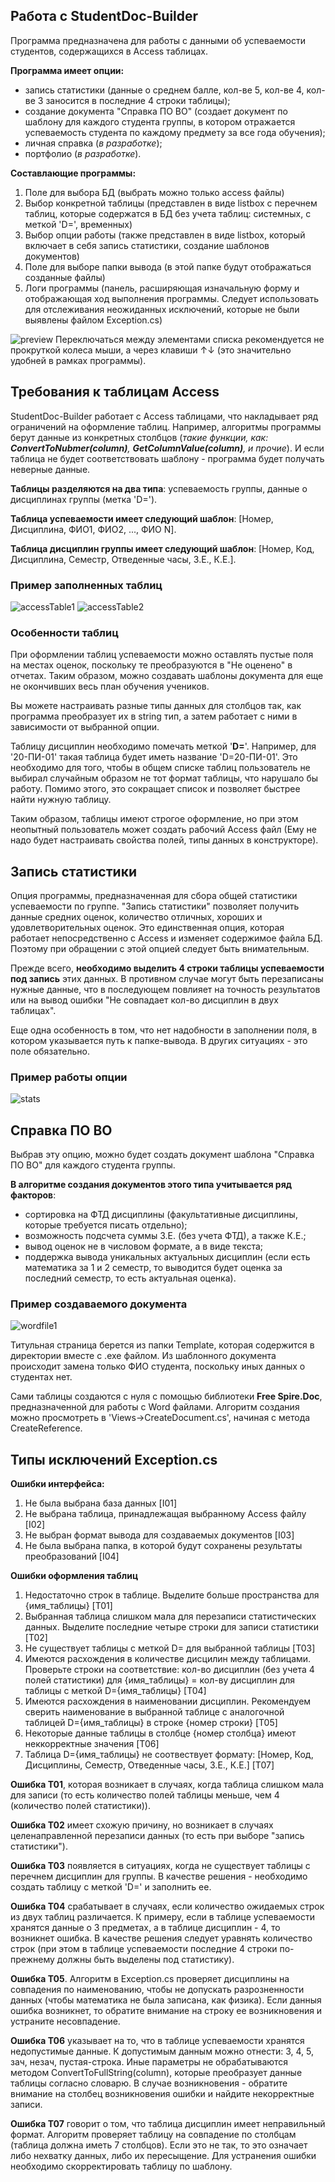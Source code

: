 ## Работа с StudentDoc-Builder

Программа предназначена для работы с данными об успеваемости студентов, содержащихся в Access таблицах.

**Программа имеет опции:**
- запись статистики (данные о среднем балле, кол-ве 5, кол-ве 4, кол-ве 3 заносится в последние 4 строки таблицы);
- создание документа "Справка ПО ВО" (создает документ по шаблону для каждого студента группы, в котором отражается успеваемость студента по каждому предмету за все года обучения);
- личная справка (_в разработке_);
- портфолио (_в разработке_).

**Составлающие программы:**
1) Поле для выбора БД (выбрать можно только access файлы)
2) Выбор конкретной таблицы (представлен в виде listbox с перечнем таблиц, которые содержатся в БД без учета таблиц: системных, с меткой 'D=', временных)
3) Выбор опции работы (также представлен в виде listbox, который включает в себя запись статистики, создание шаблонов документов)
4) Поле для выборе папки вывода (в этой папке будут отображаться созданные файлы)
5) Логи программы (панель, расширяющая изначальную форму и отображающая ход выполнения программы. Следует использовать для отслеживания неожиданных исключений, которые не были выявлены файлом Exception.cs)

![preview](https://github.com/user-attachments/assets/313bba18-ade0-4f23-a12d-322b153cd3be)
Переключаться между элементами списка рекомендуется не прокруткой колеса мыши, а через клавиши ↑↓ (это значительно удобней в рамках программы).

## Требования к таблицам Access

StudentDoc-Builder работает с Access таблицами, что накладывает ряд ограничений на оформление таблиц. Например, алгоритмы программы берут данные из конкретных столбцов
(_такие функции, как: **ConvertToNubmer(column)**, **GetColumnValue(column)**, и прочие_). И если таблица не будет соответствовать шаблону - программа будет получать неверные данные.

**Таблицы разделяются на два типа**: успеваемость группы, данные о дисциплинах группы (метка 'D=').

**Таблица успеваемости имеет следующий шаблон**: [Номер, Дисциплина, ФИО1, ФИО2, ..., ФИО N].

**Таблица дисциплин группы имеет следующий шаблон**: [Номер, Код, Дисциплина, Семестр, Отведенные часы, З.Е., К.Е.].

### Пример заполненных таблиц
![accessTable1](https://github.com/user-attachments/assets/d0171488-ea71-4d96-8a45-e7005dd8209f)
![accessTable2](https://github.com/user-attachments/assets/105688eb-1511-48e7-ba50-b3da377b865f)

### Особенности таблиц

При оформлении таблиц успеваемости можно оставлять пустые поля на местах оценок, поскольку те преобразуются в "Не оценено" в отчетах. Таким образом, можно создавать шаблоны документа
для еще не окончивших весь план обучения учеников.

Вы можете настраивать разные типы данных для столбцов так, как программа преобразует их в string тип, а затем работает с ними в зависимости от выбранной опции.

Таблицу дисциплин необходимо помечать меткой '**D=**'. Например, для '20-ПИ-01' такая таблица будет иметь название 'D=20-ПИ-01'. Это необходимо для того, чтобы в общем списке таблиц пользователь не выбирал
случайным образом не тот формат таблицы, что нарушало бы работу. Помимо этого, это сокращает список и позволяет быстрее найти нужную таблицу.

Таким образом, таблицы имеют строгое оформление, но при этом неопытный пользователь может создать рабочий Access файл (Ему не надо будет настраивать свойства полей, типы данных в конструкторе).

## Запись статистики

Опция программы, предназначенная для сбора общей статистики успеваемости по группе. "Запись статистики" позволяет получить данные средних оценок, количество отличных, хороших и удовлетворительных оценок.
Это единственная опция, которая работает непосредственно с Access и изменяет содержимое файла БД. Поэтому при обращении с этой опцией следует быть внимательным.

Прежде всего, **необходимо выделить 4 строки таблицы успеваемости под запись** этих данных. В противном случае могут быть перезаписаны нужные данные, что в последующем повлияет на точность результатов или
на вывод ошибки "Не совпадает кол-во дисциплин в двух таблицах".

Еще одна особенность в том, что нет надобности в заполнении поля, в котором указывается путь к папке-вывода. В других ситуациях - это поле обязательно.

### Пример работы опции
![stats](https://github.com/user-attachments/assets/22681866-3c0f-4f39-bf64-16fe913a0cd0)

## Справка ПО ВО

Выбрав эту опцию, можно будет создать документ шаблона "Справка ПО ВО" для каждого студента группы.

**В алгоритме создания документов этого типа учитывается ряд факторов**:
- сортировка на ФТД дисциплины (факультативные дисциплины, которые требуется писать отдельно);
- возможность подсчета суммы З.Е. (без учета ФТД), а также К.Е.;
- вывод оценок не в числовом формате, а в виде текста;
- поддержка вывода уникальных актуальных дисциплин (если есть математика за 1 и 2 семестр, то выводится будет оценка за последний семестр, то есть актуальная оценка).

### Пример создаваемого документа
![wordfile1](https://github.com/user-attachments/assets/f4ef2d24-a1b1-4c36-a080-b01765ce7f13)

Титульная страница берется из папки Template, которая содержится в директории вместе с .exe файлом. Из шаблонного документа происходит замена только ФИО студента, поскольку иных данных о студентах нет.

Сами таблицы создаются с нуля с помощью библиотеки **Free Spire.Doc**, предназначенной для работы с Word файлами.
Алгоритм создания можно просмотреть в 'Views->CreateDocument.cs', начиная с метода CreateReference.

## Типы исключений Exception.cs

**Ошибки интерфейса:**
1) Не была выбрана база данных [I01]
2) Не выбрана таблица, принадлежащая выбранному Access файлу [I02]
3) Не выбран формат вывода для создаваемых документов [I03]
4) Не была выбрана папка, в которой будут сохранены результаты преобразований [I04]

**Ошибки оформления таблиц**
1) Недостаточно строк в таблице. Выделите больше пространства для {имя_таблицы} [T01]
2) Выбранная таблица слишком мала для перезаписи статистических данных. Выделите последние четыре строки для записи статистики [T02]
3) Не существует таблицы с меткой D= для выбранной таблицы [T03]
4) Имеются расхождения в количестве дисцилин между таблицами. Проверьте строки на соответствие: кол-во дисциплин (без учета 4 полей статистики) для {имя_таблицы} = кол-ву дисциплин для таблицы с меткой D={имя_таблицы} [T04]
5) Имеются расхождения в наименовании дисциплин. Рекомендуем сверить наименование в выбранной таблице с аналогочной таблицей D={имя_таблицы} в строке {номер строки} [T05]
6) Некоторые данные таблицы в столбце {номер столбца} имеют неккорректные значения [T06]
7) Таблица D={имя_таблицы} не соотвествует формату: [Номер, Код, Дисциплины, Семестр, Отведенные часы, З.Е., К.Е.] [T07]

**Ошибка T01**, которая возникает в случаях, когда таблица слишком мала для записи (то есть количество полей таблицы меньше, чем 4 (количество полей статистики)).

**Ошибка T02** имеет схожую причину, но возникает в случаях целенаправленной перезаписи данных (то есть при выборе "запись статистики").

**Ошибка T03** появляется в ситуациях, когда не существует таблицы с перечнем дисциплин для группы. В качестве решения - необходимо создать таблицу с меткой 'D=' и заполнить ее.

**Ошибка T04** срабатывает в случаях, если количество ожидаемых строк из двух таблиц различается. К примеру, если в таблице успеваемости хранятся данные о 3 предметах, а в таблице дисциплин - 4, то возникнет ошибка.
В качестве решения следует уравнять количество строк (при этом в таблице успеваемости последние 4 строки по-прежнему должны быть выделены под статистику).

**Ошибка T05**. Алгоритм в Exception.cs проверяет дисциплины на совпадения по наименованию, чтобы не допускать разрозненности данных (чтобы математика не была записана, как физика). Если данныя ошибка возникнет,
то обратите внимание на строку ее возникновения и устраните несовпадение.

**Ошибка T06** указывает на то, что в таблице успеваемости хранятся недопустимые данные. К допустимым данным можно отнести: 3, 4, 5, зач, незач, пустая-строка. Иные параметры не обрабатываются методом
ConvertToFullString(column), которые преобразует данные таблицы согласно словарю. В случае возникновения - обратите внимание на столбец возникновения ошибки и найдите некорректные записи.

**Ошибка T07** говорит о том, что таблица дисциплин имеет неправильный формат. Алгоритм проверяет таблицу на совпадение по столбцам (таблица должна иметь 7 столбцов). Если это не так, то это означает либо
нехватку данных, либо их пересыщение. Для устранения ошибки необходимо скорректировать таблицу по шаблону.
